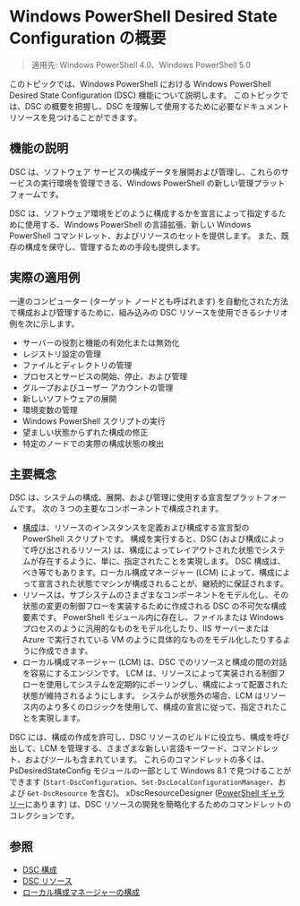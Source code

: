 # Windows PowerShell Desired State Configuration の概要 

> 適用先: Windows PowerShell 4.0、Windows PowerShell 5.0

このトピックでは、Windows PowerShell における Windows PowerShell Desired State Configuration (DSC) 機能について説明します。 このトピックでは、DSC の概要を把握し、DSC を理解して使用するために必要なドキュメント リソースを見つけることができます。

## 機能の説明
DSC は、ソフトウェア サービスの構成データを展開および管理し、これらのサービスの実行環境を管理できる、Windows PowerShell の新しい管理プラットフォームです。

DSC は、ソフトウェア環境をどのように構成するかを宣言によって指定するために使用する、Windows PowerShell の言語拡張、新しい Windows PowerShell コマンドレット、およびリソースのセットを提供します。 また、既存の構成を保守し、管理するための手段も提供します。

## 実際の適用例
一連のコンピューター (ターゲット ノードとも呼ばれます) を自動化された方法で構成および管理するために、組み込みの DSC リソースを使用できるシナリオ例を次に示します。

* サーバーの役割と機能の有効化または無効化
* レジストリ設定の管理
* ファイルとディレクトリの管理
* プロセスとサービスの開始、停止、および管理
* グループおよびユーザー アカウントの管理
* 新しいソフトウェアの展開
* 環境変数の管理
* Windows PowerShell スクリプトの実行
* 望ましい状態からずれた構成の修正
* 特定のノードでの実際の構成状態の検出

## 主要概念
DSC は、システムの構成、展開、および管理に使用する宣言型プラットフォームです。 次の 3 つの主要なコンポーネントで構成されます。

* [構成](configurations.md)は、リソースのインスタンスを定義および構成する宣言型の PowerShell スクリプトです。 構成を実行すると、DSC (および構成によって呼び出されるリソース) は、構成によってレイアウトされた状態でシステムが存在するように、単に、指定されたことを実現します。 DSC 構成は、べき等でもあります。ローカル構成マネージャー (LCM) によって、構成によって宣言された状態でマシンが構成されることが、継続的に保証されます。
* リソースは、サブシステムのさまざまなコンポーネントをモデル化し、その状態の変更の制御フローを実装するために作成される DSC の不可欠な構成要素です。 PowerShell モジュール内に存在し、ファイルまたは Windows プロセスのように汎用的なものをモデル化したり、IIS サーバーまたは Azure で実行されている VM のように具体的なものをモデル化したりするように作成できます。
* ローカル構成マネージャー (LCM) は、DSC でのリソースと構成の間の対話を容易にするエンジンです。 LCM は、リソースによって実装される制御フローを使用してシステムを定期的にポーリングし、構成によって配置された状態が維持されるようにします。 システムが状態外の場合、LCM はリソース内のより多くのロジックを使用して、構成の宣言に従って、指定されたことを実現します。 

DSC には、構成の作成を許可し、DSC リソースのビルドに役立ち、構成を呼び出して、LCM を管理する、さまざまな新しい言語キーワード、コマンドレット、およびツールも含まれています。 これらのコマンドレットの多くは、PsDesiredStateConfig モジュールの一部として Windows 8.1 で見つけることができます (`Start-DscConfiguration`、`Set-DscLocalConfigurationManager`、および `Get-DscResource` を含む)。 xDscResourceDesigner ([PowerShell ギャラリー](https://www.powershellgallery.com/packages/xDSCResourceDesigner/)にあります) は、DSC リソースの開発を簡略化するためのコマンドレットのコレクションです。

## 参照
* [DSC 構成](configurations.md)
* [DSC リソース](resources.md)
* [ローカル構成マネージャーの構成](metaconfig.md)



<!--HONumber=Feb16_HO4-->


